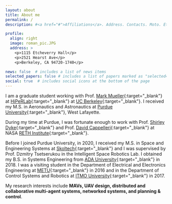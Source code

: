 ```yaml
---
layout: about
title: About me
permalink: /
description: #<a href="#">Affiliations</a>. Address. Contacts. Moto. Etc.

profile:
  align: right
  image: roman_pic.JPG
  address: >
    <p>1115 Etcheverry Hall</p>
    <p>2521 Hearst Ave</p>
    <p>Berkeley, CA 94720-1740</p>

news: false  # includes a list of news items
selected_papers: false # includes a list of papers marked as "selected={true}"
social: true  # includes social icons at the bottom of the page
---
```


I am a graduate student working with Prof. [Mark Mueller](https://me.berkeley.edu/people/mark-w-mueller/){:target="\_blank"} at [HiPeRLab](https://hiperlab.berkeley.edu/){:target="\_blank"} at [UC Berkeley](https://www.berkeley.edu/){:target="\_blank"}. I received my M.S. in Aeronautics and Astronautics at [Purdue University](https://www.purdue.edu/){:target="\_blank"}, West Lafayette. 


During my time at Purdue, I was fortunate enough to work with Prof. [Shirley Dyke](https://engineering.purdue.edu/ME/People/ptProfile?resource_id=57291){:target="\_blank"} and Prof. [David Cappelleri](https://engineering.purdue.edu/ME/People/ptProfile?resource_id=92669){:target="\_blank"} at NASA [RETH Institute](https://www.purdue.edu/rethi/){:target="\_blank"}. 

Before I joined Purdue University, in 2020, I received my M.S. in Space and Engineering Systems at [Skoltech](https://www.skoltech.ru/en/){:target="\_blank"} and I was supervised by Prof. Dzmitry Tsetserukou in the Intelligent Space Robotics Lab. I obtained my B.S. in Systems Engineering from [ADA University](https://www.ada.edu.az/){:target="\_blank"} in 2018. I was a visiting student in the Department of Electrical and Electronics Engineering at [METU](https://www.metu.edu.tr/){:target="\_blank"}  in 2016 and in the Department of Control Systems and Robotics at [ITMO University](https://en.itmo.ru/){:target="\_blank"}  in 2017. 

My research interests include **MAVs, UAV design, distributed and collaborative multi-agent systems, networked systems, and planning & control**. 

<!-- Write your biography here. Tell the world about yourself. Link to your favorite [subreddit](http://reddit.com). You can put a picture in, too. The code is already in, just name your picture `prof_pic.jpg` and put it in the `img/` folder.

Put your address / P.O. box / other info right below your picture. You can also disable any these elements by editing `profile` property of the YAML header of yoyour `_pages/about.md`. Edit `_bibliography/papers.bib` and Jekyll will render your [publications page](/al-folio/publications/) automatically.

Link to your social media connections, too. This theme is set up to use [Font Awesome icons](http://fortawesome.github.io/Font-Awesome/) and [Academicons](https://jpswalsh.github.io/academicons/), like the ones below. Add your Facebook, Twitter, LinkedIn, Google Scholar, or just disable all of them.
 -->